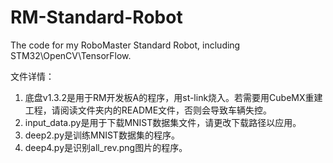 # RM-Standard-Robot
The code for my RoboMaster Standard Robot, including STM32\OpenCV\TensorFlow.

文件详情：
1. 底盘v1.3.2是用于RM开发板A的程序，用st-link烧入。若需要用CubeMX重建工程，请阅读文件夹内的README文件，否则会导致车辆失控。
2. input_data.py是用于下载MNIST数据集文件，请更改下载路径以应用。
3. deep2.py是训练MNIST数据集的程序。
4. deep4.py是识别all_rev.png图片的程序。
